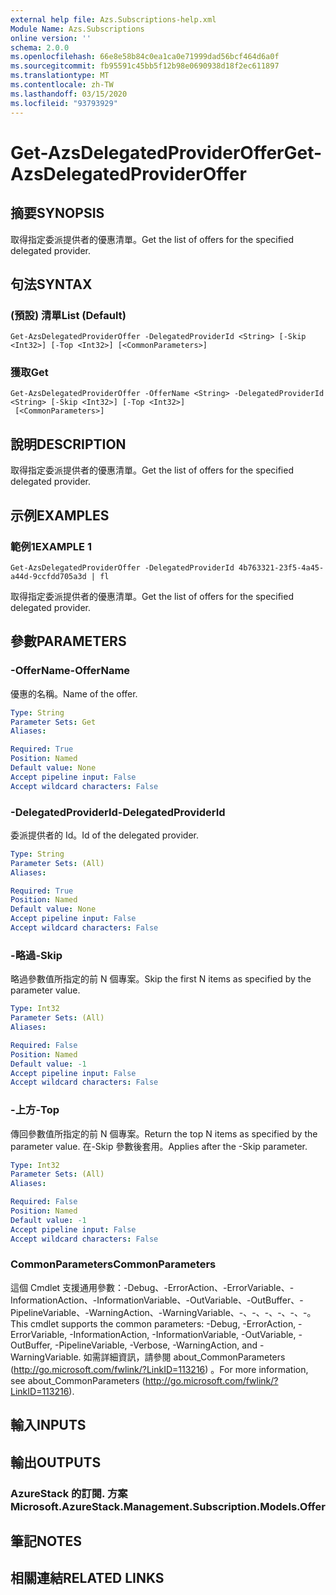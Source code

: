 ```yaml
---
external help file: Azs.Subscriptions-help.xml
Module Name: Azs.Subscriptions
online version: ''
schema: 2.0.0
ms.openlocfilehash: 66e8e58b84c0ea1ca0e71999dad56bcf464d6a0f
ms.sourcegitcommit: fb95591c45bb5f12b98e0690938d18f2ec611897
ms.translationtype: MT
ms.contentlocale: zh-TW
ms.lasthandoff: 03/15/2020
ms.locfileid: "93793929"
---
```

# <span data-ttu-id="f3aca-101">Get-AzsDelegatedProviderOffer</span><span class="sxs-lookup"><span data-stu-id="f3aca-101">Get-AzsDelegatedProviderOffer</span></span>

## <span data-ttu-id="f3aca-102">摘要</span><span class="sxs-lookup"><span data-stu-id="f3aca-102">SYNOPSIS</span></span>
<span data-ttu-id="f3aca-103">取得指定委派提供者的優惠清單。</span><span class="sxs-lookup"><span data-stu-id="f3aca-103">Get the list of offers for the specified delegated provider.</span></span>

## <span data-ttu-id="f3aca-104">句法</span><span class="sxs-lookup"><span data-stu-id="f3aca-104">SYNTAX</span></span>

### <span data-ttu-id="f3aca-105"> (預設) 清單</span><span class="sxs-lookup"><span data-stu-id="f3aca-105">List (Default)</span></span>
```
Get-AzsDelegatedProviderOffer -DelegatedProviderId <String> [-Skip <Int32>] [-Top <Int32>] [<CommonParameters>]
```

### <span data-ttu-id="f3aca-106">獲取</span><span class="sxs-lookup"><span data-stu-id="f3aca-106">Get</span></span>
```
Get-AzsDelegatedProviderOffer -OfferName <String> -DelegatedProviderId <String> [-Skip <Int32>] [-Top <Int32>]
 [<CommonParameters>]
```

## <span data-ttu-id="f3aca-107">說明</span><span class="sxs-lookup"><span data-stu-id="f3aca-107">DESCRIPTION</span></span>
<span data-ttu-id="f3aca-108">取得指定委派提供者的優惠清單。</span><span class="sxs-lookup"><span data-stu-id="f3aca-108">Get the list of offers for the specified delegated provider.</span></span>

## <span data-ttu-id="f3aca-109">示例</span><span class="sxs-lookup"><span data-stu-id="f3aca-109">EXAMPLES</span></span>

### <span data-ttu-id="f3aca-110">範例1</span><span class="sxs-lookup"><span data-stu-id="f3aca-110">EXAMPLE 1</span></span>
```
Get-AzsDelegatedProviderOffer -DelegatedProviderId 4b763321-23f5-4a45-a44d-9ccfdd705a3d | fl
```

<span data-ttu-id="f3aca-111">取得指定委派提供者的優惠清單。</span><span class="sxs-lookup"><span data-stu-id="f3aca-111">Get the list of offers for the specified delegated provider.</span></span>

## <span data-ttu-id="f3aca-112">參數</span><span class="sxs-lookup"><span data-stu-id="f3aca-112">PARAMETERS</span></span>

### <span data-ttu-id="f3aca-113">-OfferName</span><span class="sxs-lookup"><span data-stu-id="f3aca-113">-OfferName</span></span>
<span data-ttu-id="f3aca-114">優惠的名稱。</span><span class="sxs-lookup"><span data-stu-id="f3aca-114">Name of the offer.</span></span>

```yaml
Type: String
Parameter Sets: Get
Aliases:

Required: True
Position: Named
Default value: None
Accept pipeline input: False
Accept wildcard characters: False
```

### <span data-ttu-id="f3aca-115">-DelegatedProviderId</span><span class="sxs-lookup"><span data-stu-id="f3aca-115">-DelegatedProviderId</span></span>
<span data-ttu-id="f3aca-116">委派提供者的 Id。</span><span class="sxs-lookup"><span data-stu-id="f3aca-116">Id of the delegated provider.</span></span>

```yaml
Type: String
Parameter Sets: (All)
Aliases:

Required: True
Position: Named
Default value: None
Accept pipeline input: False
Accept wildcard characters: False
```

### <span data-ttu-id="f3aca-117">-略過</span><span class="sxs-lookup"><span data-stu-id="f3aca-117">-Skip</span></span>
<span data-ttu-id="f3aca-118">略過參數值所指定的前 N 個專案。</span><span class="sxs-lookup"><span data-stu-id="f3aca-118">Skip the first N items as specified by the parameter value.</span></span>

```yaml
Type: Int32
Parameter Sets: (All)
Aliases:

Required: False
Position: Named
Default value: -1
Accept pipeline input: False
Accept wildcard characters: False
```

### <span data-ttu-id="f3aca-119">-上方</span><span class="sxs-lookup"><span data-stu-id="f3aca-119">-Top</span></span>
<span data-ttu-id="f3aca-120">傳回參數值所指定的前 N 個專案。</span><span class="sxs-lookup"><span data-stu-id="f3aca-120">Return the top N items as specified by the parameter value.</span></span>
<span data-ttu-id="f3aca-121">在-Skip 參數後套用。</span><span class="sxs-lookup"><span data-stu-id="f3aca-121">Applies after the -Skip parameter.</span></span>

```yaml
Type: Int32
Parameter Sets: (All)
Aliases:

Required: False
Position: Named
Default value: -1
Accept pipeline input: False
Accept wildcard characters: False
```

### <span data-ttu-id="f3aca-122">CommonParameters</span><span class="sxs-lookup"><span data-stu-id="f3aca-122">CommonParameters</span></span>
<span data-ttu-id="f3aca-123">這個 Cmdlet 支援通用參數：-Debug、-ErrorAction、-ErrorVariable、-InformationAction、-InformationVariable、-OutVariable、-OutBuffer、-PipelineVariable、-WarningAction、-WarningVariable、-、-、-、-、-、-。</span><span class="sxs-lookup"><span data-stu-id="f3aca-123">This cmdlet supports the common parameters: -Debug, -ErrorAction, -ErrorVariable, -InformationAction, -InformationVariable, -OutVariable, -OutBuffer, -PipelineVariable, -Verbose, -WarningAction, and -WarningVariable.</span></span> <span data-ttu-id="f3aca-124">如需詳細資訊，請參閱 about_CommonParameters (http://go.microsoft.com/fwlink/?LinkID=113216) 。</span><span class="sxs-lookup"><span data-stu-id="f3aca-124">For more information, see about_CommonParameters (http://go.microsoft.com/fwlink/?LinkID=113216).</span></span>

## <span data-ttu-id="f3aca-125">輸入</span><span class="sxs-lookup"><span data-stu-id="f3aca-125">INPUTS</span></span>

## <span data-ttu-id="f3aca-126">輸出</span><span class="sxs-lookup"><span data-stu-id="f3aca-126">OUTPUTS</span></span>

### <span data-ttu-id="f3aca-127">AzureStack 的訂閱. 方案</span><span class="sxs-lookup"><span data-stu-id="f3aca-127">Microsoft.AzureStack.Management.Subscription.Models.Offer</span></span>

## <span data-ttu-id="f3aca-128">筆記</span><span class="sxs-lookup"><span data-stu-id="f3aca-128">NOTES</span></span>

## <span data-ttu-id="f3aca-129">相關連結</span><span class="sxs-lookup"><span data-stu-id="f3aca-129">RELATED LINKS</span></span>
